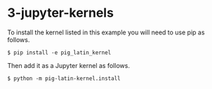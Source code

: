 # 3-jupyter-kernels

To install the kernel listed in this example you will need to use pip as follows.

```
$ pip install -e pig_latin_kernel
```

Then add it as a Jupyter kernel as follows.

```
$ python -m pig-latin-kernel.install
```
